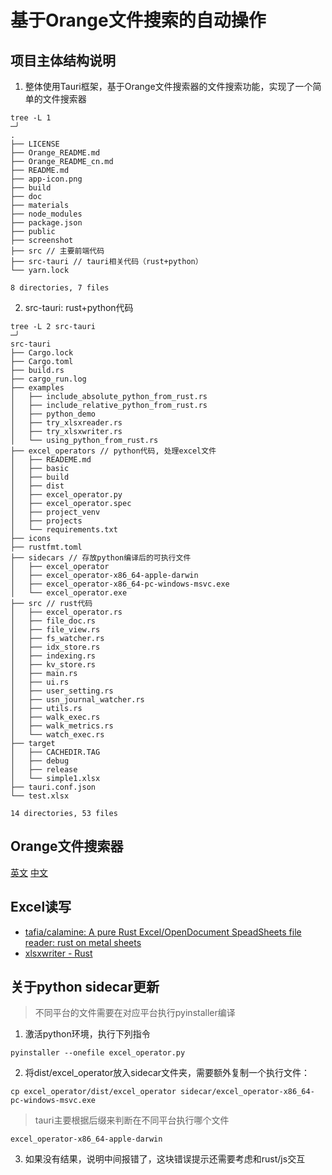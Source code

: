 # 基于Orange文件搜索的自动操作

## 项目主体结构说明

1. 整体使用Tauri框架，基于Orange文件搜索器的文件搜索功能，实现了一个简单的文件搜索器

```shell
tree -L 1                                                                                                                                        ─╯
.
├── LICENSE
├── Orange_README.md
├── Orange_README_cn.md
├── README.md
├── app-icon.png
├── build
├── doc
├── materials
├── node_modules
├── package.json
├── public
├── screenshot
├── src // 主要前端代码
├── src-tauri // tauri相关代码（rust+python）
└── yarn.lock

8 directories, 7 files
```

2. src-tauri: rust+python代码

```shell
tree -L 2 src-tauri                                                                                                                              ─╯
src-tauri
├── Cargo.lock
├── Cargo.toml
├── build.rs
├── cargo_run.log
├── examples
│   ├── include_absolute_python_from_rust.rs
│   ├── include_relative_python_from_rust.rs
│   ├── python_demo
│   ├── try_xlsxreader.rs
│   ├── try_xlsxwriter.rs
│   └── using_python_from_rust.rs
├── excel_operators // python代码, 处理excel文件
│   ├── READEME.md
│   ├── basic
│   ├── build
│   ├── dist
│   ├── excel_operator.py
│   ├── excel_operator.spec
│   ├── project_venv
│   ├── projects
│   └── requirements.txt
├── icons
├── rustfmt.toml
├── sidecars // 存放python编译后的可执行文件
│   ├── excel_operator
│   ├── excel_operator-x86_64-apple-darwin
│   ├── excel_operator-x86_64-pc-windows-msvc.exe
│   └── excel_operator.exe
├── src // rust代码
│   ├── excel_operator.rs
│   ├── file_doc.rs
│   ├── file_view.rs
│   ├── fs_watcher.rs
│   ├── idx_store.rs
│   ├── indexing.rs
│   ├── kv_store.rs
│   ├── main.rs
│   ├── ui.rs
│   ├── user_setting.rs
│   ├── usn_journal_watcher.rs
│   ├── utils.rs
│   ├── walk_exec.rs
│   ├── walk_metrics.rs
│   └── watch_exec.rs
├── target
│   ├── CACHEDIR.TAG
│   ├── debug
│   ├── release
│   └── simple1.xlsx
├── tauri.conf.json
└── test.xlsx

14 directories, 53 files

```

## Orange文件搜索器

[英文](Orange_README.md)
[中文](Orange_README_cn.md)

## Excel读写

- [tafia/calamine: A pure Rust Excel/OpenDocument SpeadSheets file reader: rust on metal sheets](https://github.com/tafia/calamine)
- [xlsxwriter - Rust](https://docs.rs/xlsxwriter/latest/xlsxwriter/)

## 关于python sidecar更新

> 不同平台的文件需要在对应平台执行pyinstaller编译

1. 激活python环境，执行下列指令

```shell
pyinstaller --onefile excel_operator.py
```

2. 将dist/excel_operator放入sidecar文件夹，需要额外复制一个执行文件：

```shell
cp excel_operator/dist/excel_operator sidecar/excel_operator-x86_64-pc-windows-msvc.exe
```

> tauri主要根据后缀来判断在不同平台执行哪个文件

```shell
excel_operator-x86_64-apple-darwin
```

3. 如果没有结果，说明中间报错了，这块错误提示还需要考虑和rust/js交互